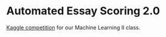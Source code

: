 # Automated Essay Scoring 2.0
[Kaggle competition](https://www.kaggle.com/competitions/learning-agency-lab-automated-essay-scoring-2/overview) for our Machine Learning II class. 
